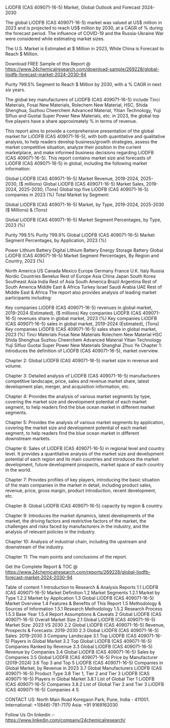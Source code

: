 LiODFB (CAS 409071-16-5) Market, Global Outlook and Forecast 2024-2030

The global LiODFB (CAS 409071-16-5) market was valued at US$ million in 2023 and is projected to reach US$ million by 2030, at a CAGR of % during the forecast period. The influence of COVID-19 and the Russia-Ukraine War were considered while estimating market sizes.

The U.S. Market is Estimated at $ Million in 2023, While China is Forecast to Reach $ Million.

Download FREE Sample of this Report @ https://www.24chemicalresearch.com/download-sample/269228/global-liodfb-forecast-market-2024-2030-94

Purity ?99.5% Segment to Reach $ Million by 2030, with a % CAGR in next six years.

The global key manufacturers of LiODFB (CAS 409071-16-5) include Tinci Materials, Fosai New Materials, Rolechem New Material, HSC, Shida Shenghua, Suzhou Cheerchem Advanced Material, Yitian Technology, Yuji Sifluo and Guotai Super Power New Materials, etc. in 2023, the global top five players have a share approximately % in terms of revenue.

This report aims to provide a comprehensive presentation of the global market for LiODFB (CAS 409071-16-5), with both quantitative and qualitative analysis, to help readers develop business/growth strategies, assess the market competitive situation, analyze their position in the current marketplace, and make informed business decisions regarding LiODFB (CAS 409071-16-5). This report contains market size and forecasts of LiODFB (CAS 409071-16-5) in global, including the following market information:

Global LiODFB (CAS 409071-16-5) Market Revenue, 2019-2024, 2025-2030, ($ millions)
Global LiODFB (CAS 409071-16-5) Market Sales, 2019-2024, 2025-2030, (Tons)
Global top five LiODFB (CAS 409071-16-5) companies in 2023 (%)
Total Market by Segment:

Global LiODFB (CAS 409071-16-5) Market, by Type, 2019-2024, 2025-2030 ($ Millions) & (Tons)

Global LiODFB (CAS 409071-16-5) Market Segment Percentages, by Type, 2023 (%)

Purity ?99.5%
Purity ?99.9%
Global LiODFB (CAS 409071-16-5) Market Segment Percentages, by Application, 2023 (%)

Power Lithium Battery
Digital Lithium Battery
Energy Storage Battery
Global LiODFB (CAS 409071-16-5) Market Segment Percentages, By Region and Country, 2023 (%)

North America
US
Canada
Mexico
Europe
Germany
France
U.K.
Italy
Russia
Nordic Countries
Benelux
Rest of Europe
Asia
China
Japan
South Korea
Southeast Asia
India
Rest of Asia
South America
Brazil
Argentina
Rest of South America
Middle East & Africa
Turkey
Israel
Saudi Arabia
UAE
Rest of Middle East & Africa
The report also provides analysis of leading market participants including:

Key companies LiODFB (CAS 409071-16-5) revenues in global market, 2019-2024 (Estimated), ($ millions)
Key companies LiODFB (CAS 409071-16-5) revenues share in global market, 2023 (%)
Key companies LiODFB (CAS 409071-16-5) sales in global market, 2019-2024 (Estimated), (Tons)
Key companies LiODFB (CAS 409071-16-5) sales share in global market, 2023 (%)
Tinci Materials
Fosai New Materials
Rolechem New Material
HSC
Shida Shenghua
Suzhou Cheerchem Advanced Material
Yitian Technology
Yuji Sifluo
Guotai Super Power New Materials
Shanghai Zhuo Ye
Chapter 1: Introduces the definition of LiODFB (CAS 409071-16-5), market overview.

Chapter 2: Global LiODFB (CAS 409071-16-5) market size in revenue and volume.

Chapter 3: Detailed analysis of LiODFB (CAS 409071-16-5) manufacturers competitive landscape, price, sales and revenue market share, latest development plan, merger, and acquisition information, etc.

Chapter 4: Provides the analysis of various market segments by type, covering the market size and development potential of each market segment, to help readers find the blue ocean market in different market segments.

Chapter 5: Provides the analysis of various market segments by application, covering the market size and development potential of each market segment, to help readers find the blue ocean market in different downstream markets.

Chapter 6: Sales of LiODFB (CAS 409071-16-5) in regional level and country level. It provides a quantitative analysis of the market size and development potential of each region and its main countries and introduces the market development, future development prospects, market space of each country in the world.

Chapter 7: Provides profiles of key players, introducing the basic situation of the main companies in the market in detail, including product sales, revenue, price, gross margin, product introduction, recent development, etc.

Chapter 8: Global LiODFB (CAS 409071-16-5) capacity by region & country.

Chapter 9: Introduces the market dynamics, latest developments of the market, the driving factors and restrictive factors of the market, the challenges and risks faced by manufacturers in the industry, and the analysis of relevant policies in the industry.

Chapter 10: Analysis of industrial chain, including the upstream and downstream of the industry.

Chapter 11: The main points and conclusions of the report.

Get the Complete Report & TOC @ https://www.24chemicalresearch.com/reports/269228/global-liodfb-forecast-market-2024-2030-94

Table of content
1 Introduction to Research & Analysis Reports
1.1 LiODFB (CAS 409071-16-5) Market Definition
1.2 Market Segments
1.2.1 Market by Type
1.2.2 Market by Application
1.3 Global LiODFB (CAS 409071-16-5) Market Overview
1.4 Features & Benefits of This Report
1.5 Methodology & Sources of Information
1.5.1 Research Methodology
1.5.2 Research Process
1.5.3 Base Year
1.5.4 Report Assumptions & Caveats
2 Global LiODFB (CAS 409071-16-5) Overall Market Size
2.1 Global LiODFB (CAS 409071-16-5) Market Size: 2023 VS 2030
2.2 Global LiODFB (CAS 409071-16-5) Revenue, Prospects & Forecasts: 2019-2030
2.3 Global LiODFB (CAS 409071-16-5) Sales: 2019-2030
3 Company Landscape
3.1 Top LiODFB (CAS 409071-16-5) Players in Global Market
3.2 Top Global LiODFB (CAS 409071-16-5) Companies Ranked by Revenue
3.3 Global LiODFB (CAS 409071-16-5) Revenue by Companies
3.4 Global LiODFB (CAS 409071-16-5) Sales by Companies
3.5 Global LiODFB (CAS 409071-16-5) Price by Manufacturer (2019-2024)
3.6 Top 3 and Top 5 LiODFB (CAS 409071-16-5) Companies in Global Market, by Revenue in 2023
3.7 Global Manufacturers LiODFB (CAS 409071-16-5) Product Type
3.8 Tier 1, Tier 2 and Tier 3 LiODFB (CAS 409071-16-5) Players in Global Market
3.8.1 List of Global Tier 1 LiODFB (CAS 409071-16-5) Companies
3.8.2 List of Global Tier 2 and Tier 3 LiODFB (CAS 409071-16-5) Companies
4 S

CONTACT US:
North Main Road Koregaon Park, Pune, India - 411001.
International: +1(646)-781-7170
Asia: +91 9169162030

Follow Us On linkedin :- https://www.linkedin.com/company/24chemicalresearch/
